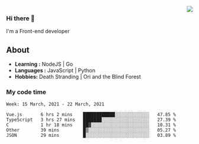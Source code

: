 <img align='right' src="https://github-readme-stats.vercel.app/api?username=strugglebak&show_icons=true">

### Hi there 👋

I'm a Front-end developer

## About

-  **Learning :** NodeJS | Go
-  **Languages :** JavaScript | Python
-  **Hobbies:** Death Stranding | Ori and the Blind Forest

### My code time

<!--START_SECTION:waka-->
```text
Week: 15 March, 2021 - 22 March, 2021

Vue.js       6 hrs 2 mins    ████████████░░░░░░░░░░░░░   47.85 % 
TypeScript   3 hrs 27 mins   ███████░░░░░░░░░░░░░░░░░░   27.39 % 
C            1 hr 18 mins    ██▓░░░░░░░░░░░░░░░░░░░░░░   10.31 % 
Other        39 mins         █▒░░░░░░░░░░░░░░░░░░░░░░░   05.27 % 
JSON         29 mins         █░░░░░░░░░░░░░░░░░░░░░░░░   03.89 % 
```
<!--END_SECTION:waka-->
